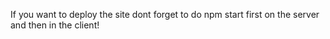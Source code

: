 If you want to deploy the site dont forget to do npm start first on the server and then in the client!
